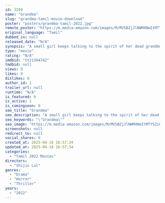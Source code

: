 ```yaml
---
id: 3268
name: "Grandma"
slug: "grandma-tamil-movie-download"
poster: "posters/grandma-tamil-2022.jpg"
remote_poster: "https://m.media-amazon.com/images/M/MV5BZjJlNWM4NmItMTY5Zi00MmIyLThhYjUtMDNhMzBhMTJmMDliXkEyXkFqcGdeQXVyMTM1NTM4MzQx._V1_SX300.jpg"
original_language: "Tamil"
dubbed_in: null
released_date: "N/A"
synopsis: "A small girl keeps talking to the spirit of her dead grandmother. When her private tutor finds out about this, she sets out to help the girl and the spirit."
type: "movie"
rating: "N/A"
imdbid: "tt21394742"
tmdbid: null
views: 0
likes: 0
dislikes: 0
author_id: 1
trailer_url: null
runtime: "N/A"
is_featured: 0
is_active: 1
is_comingsoon: 0
seo_title: "Grandma"
seo_description: "A small girl keeps talking to the spirit of her dead grandmother. When her private tutor finds out about this, she sets out to help the girl and the spirit."
seo_keywords: "\"Grandma\""
seo_image: "https://m.media-amazon.com/images/M/MV5BZjJlNWM4NmItMTY5Zi00MmIyLThhYjUtMDNhMzBhMTJmMDliXkEyXkFqcGdeQXVyMTM1NTM4MzQx._V1_SX300.jpg"
screenshots: null
redirect_to: null
social_shares: 0
created_at: 2025-04-18 16:57:34
updated_at: 2025-04-18 16:57:34
categories:
  - "Tamil 2022 Movies"
directors:
  - "Shijin Lal"
genres:
  - "Drama"
  - "Horror"
  - "Thriller"
years:
  - "2022"
---
```

